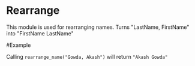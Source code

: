 Rearrange
===================
This module is used for rearranging names.
Turns "LastName, FirstName" into "FirstName LastName"

#Example

Calling `rearrange_name("Gowda, Akash")` will return `"Akash Gowda"`
